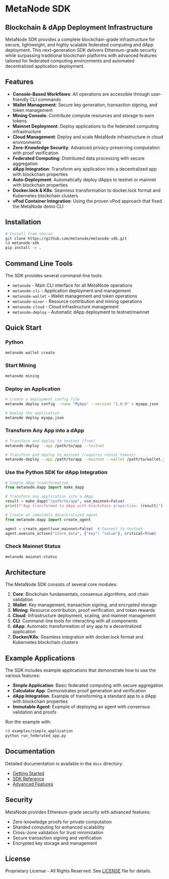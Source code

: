 # MetaNode SDK

## Blockchain & dApp Deployment Infrastructure

MetaNode SDK provides a complete blockchain-grade infrastructure for secure, lightweight, and highly scalable federated computing and dApp deployment. This next-generation SDK delivers Ethereum-grade security while surpassing traditional blockchain platforms with advanced features tailored for federated computing environments and automated decentralized application deployment.

## Features

- **Console-Based Workflows**: All operations are accessible through user-friendly CLI commands
- **Wallet Management**: Secure key generation, transaction signing, and token management
- **Mining Console**: Contribute compute resources and storage to earn tokens
- **Mainnet Deployment**: Deploy applications to the federated computing infrastructure
- **Cloud Management**: Deploy and scale MetaNode infrastructure in cloud environments
- **Zero-Knowledge Security**: Advanced privacy-preserving computation with proof verification
- **Federated Computing**: Distributed data processing with secure aggregation
- **dApp Integration**: Transform any application into a decentralized app with blockchain properties
- **Auto-Deployment**: Automatically deploy dApps to testnet or mainnet with blockchain properties
- **Docker.lock & K8s**: Seamless transformation to docker.lock format and Kubernetes blockchain clusters
- **vPod Container Integration**: Using the proven vPod approach that fixed the MetaNode demo CLI

## Installation

```bash
# Install from source
git clone https://github.com/metanode/metanode-sdk.git
cd metanode-sdk
pip install -e .
```

## Command Line Tools

The SDK provides several command-line tools:

- `metanode` - Main CLI interface for all MetaNode operations
- `metanode-cli` - Application deployment and management
- `metanode-wallet` - Wallet management and token operations
- `metanode-miner` - Resource contribution and mining operations
- `metanode-cloud` - Cloud infrastructure management
- `metanode-deploy` - Automatic dApp deployment to testnet/mainnet

## Quick Start

### Python

```bash
metanode wallet create
```

### Start Mining

```bash
metanode mining
```

### Deploy an Application

```bash
# Create a deployment config file
metanode deploy config --name "MyApp" --version "1.0.0" > myapp.json

# Deploy the application
metanode deploy myapp.json
```

### Transform Any App into a dApp

```bash
# Transform and deploy to testnet (free)
metanode-deploy --app /path/to/app --testnet

# Transform and deploy to mainnet (requires rental tokens)
metanode-deploy --app /path/to/app --mainnet --wallet /path/to/wallet.json
```

### Use the Python SDK for dApp Integration

```python
# Simple dApp transformation
from metanode.dapp import make_dapp

# Transform any application into a dApp
result = make_dapp("/path/to/app", use_mainnet=False)
print(f"App transformed to dApp with blockchain properties: {result}")

# Create an immutable decentralized agent
from metanode.dapp import create_agent

agent = create_agent(use_mainnet=False)  # Connect to testnet
agent.execute_action("store_data", {"key": "value"}, critical=True)
```

### Check Mainnet Status

```bash
metanode mainnet-status
```

## Architecture

The MetaNode SDK consists of several core modules:

1. **Core**: Blockchain fundamentals, consensus algorithms, and chain validation
2. **Wallet**: Key management, transaction signing, and encrypted storage
3. **Mining**: Resource contribution, proof verification, and token rewards
4. **Cloud**: Infrastructure deployment, scaling, and mainnet management
5. **CLI**: Command-line tools for interacting with all components
6. **dApp**: Automatic transformation of any app to a decentralized application
7. **Docker/K8s**: Seamless integration with docker.lock format and Kubernetes blockchain clusters

## Example Applications

The SDK includes example applications that demonstrate how to use the various features:

- **Simple Application**: Basic federated computing with secure aggregation
- **Calculator App**: Demonstrates proof generation and verification
- **dApp Integration**: Example of transforming a standard app to a dApp with blockchain properties
- **Immutable Agent**: Example of deploying an agent with consensus validation and proofs

Run the example with:

```bash
cd examples/simple_application
python run_federated_app.py
```

## Documentation

Detailed documentation is available in the `docs` directory:

- [Getting Started](docs/getting-started.md)
- [SDK Reference](docs/sdk-reference.md)
- [Advanced Features](docs/advanced-features.md)

## Security

MetaNode provides Ethereum-grade security with advanced features:

- Zero-knowledge proofs for private computation
- Sharded computing for enhanced scalability
- Cross-zone validation for trust minimization
- Secure transaction signing and verification
- Encrypted key storage and management

## License

Proprietary License - All Rights Reserved. See [LICENSE](LICENSE) file for details.
